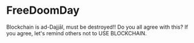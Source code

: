 # FreeDoomDay
Blockchain is ad-Dajjāl, must be destroyed!! Do you all agree with this? If you agree, let's remind others not to USE BLOCKCHAIN.
